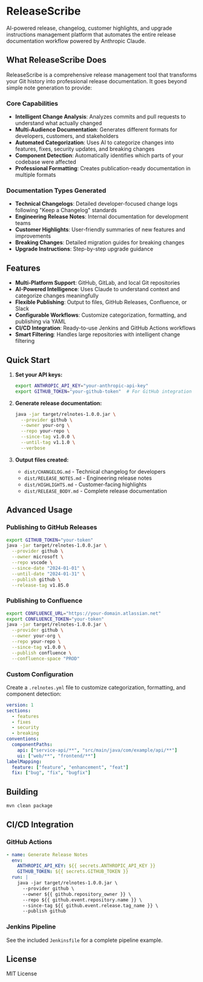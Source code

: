 # ReleaseScribe

AI-powered release, changelog, customer highlights, and upgrade instructions management platform that automates the entire release documentation workflow powered by Anthropic Claude.

## What ReleaseScribe Does

ReleaseScribe is a comprehensive release management tool that transforms your Git history into professional release documentation. It goes beyond simple note generation to provide:

### Core Capabilities
- **Intelligent Change Analysis**: Analyzes commits and pull requests to understand what actually changed
- **Multi-Audience Documentation**: Generates different formats for developers, customers, and stakeholders
- **Automated Categorization**: Uses AI to categorize changes into features, fixes, security updates, and breaking changes
- **Component Detection**: Automatically identifies which parts of your codebase were affected
- **Professional Formatting**: Creates publication-ready documentation in multiple formats

### Documentation Types Generated
- **Technical Changelogs**: Detailed developer-focused change logs following "Keep a Changelog" standards
- **Engineering Release Notes**: Internal documentation for development teams
- **Customer Highlights**: User-friendly summaries of new features and improvements
- **Breaking Changes**: Detailed migration guides for breaking changes
- **Upgrade Instructions**: Step-by-step upgrade guidance

## Features

- **Multi-Platform Support**: GitHub, GitLab, and local Git repositories
- **AI-Powered Intelligence**: Uses Claude to understand context and categorize changes meaningfully
- **Flexible Publishing**: Output to files, GitHub Releases, Confluence, or Slack
- **Configurable Workflows**: Customize categorization, formatting, and publishing via YAML
- **CI/CD Integration**: Ready-to-use Jenkins and GitHub Actions workflows
- **Smart Filtering**: Handles large repositories with intelligent change filtering

## Quick Start

1. **Set your API keys:**
   ```bash
   export ANTHROPIC_API_KEY="your-anthropic-api-key"
   export GITHUB_TOKEN="your-github-token"  # For GitHub integration
   ```

2. **Generate release documentation:**
   ```bash
   java -jar target/relnotes-1.0.0.jar \
     --provider github \
     --owner your-org \
     --repo your-repo \
     --since-tag v1.0.0 \
     --until-tag v1.1.0 \
     --verbose
   ```

3. **Output files created:**
   - `dist/CHANGELOG.md` - Technical changelog for developers
   - `dist/RELEASE_NOTES.md` - Engineering release notes
   - `dist/HIGHLIGHTS.md` - Customer-facing highlights
   - `dist/RELEASE_BODY.md` - Complete release documentation

## Advanced Usage

### Publishing to GitHub Releases
```bash
export GITHUB_TOKEN="your-token"
java -jar target/relnotes-1.0.0.jar \
  --provider github \
  --owner microsoft \
  --repo vscode \
  --since-date "2024-01-01" \
  --until-date "2024-01-31" \
  --publish github \
  --release-tag v1.85.0
```

### Publishing to Confluence
```bash
export CONFLUENCE_URL="https://your-domain.atlassian.net"
export CONFLUENCE_TOKEN="your-token"
java -jar target/relnotes-1.0.0.jar \
  --provider github \
  --owner your-org \
  --repo your-repo \
  --since-tag v1.0.0 \
  --publish confluence \
  --confluence-space "PROD"
```

### Custom Configuration
Create a `.relnotes.yml` file to customize categorization, formatting, and component detection:

```yaml
version: 1
sections:
  - features
  - fixes
  - security
  - breaking
conventions:
  componentPaths:
    api: ["service-api/**", "src/main/java/com/example/api/**"]
    ui: ["web/**", "frontend/**"]
labelMapping:
  feature: ["feature", "enhancement", "feat"]
  fix: ["bug", "fix", "bugfix"]
```

## Building

```bash
mvn clean package
```

## CI/CD Integration

### GitHub Actions
```yaml
- name: Generate Release Notes
  env:
    ANTHROPIC_API_KEY: ${{ secrets.ANTHROPIC_API_KEY }}
    GITHUB_TOKEN: ${{ secrets.GITHUB_TOKEN }}
  run: |
    java -jar target/relnotes-1.0.0.jar \
      --provider github \
      --owner ${{ github.repository_owner }} \
      --repo ${{ github.event.repository.name }} \
      --since-tag ${{ github.event.release.tag_name }} \
      --publish github
```

### Jenkins Pipeline
See the included `Jenkinsfile` for a complete pipeline example.

## License

MIT License
